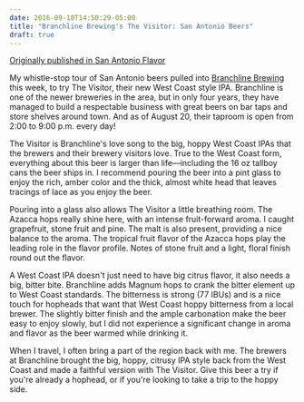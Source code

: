 ```yaml
---
date: 2016-09-10T14:50:29-05:00
title: "Branchline Brewing's The Visitor: San Antonio Beers"
draft: true
---
```


[Originally published in San Antonio Flavor](http://www.saflavor.com/branchline-brewings-visitor-san-antonio-beers/ "Permalink to Branchline Brewing's The Visitor: San Antonio Beers")

My whistle-stop tour of San Antonio beers pulled into [Branchline Brewing][1] this week, to try The Visitor, their new West Coast style IPA. Branchline is one of the newer breweries in the area, but in only four years, they have managed to build a respectable business with great beers on bar taps and store shelves around town. And as of August 20, their taproom is open from 2:00 to 9:00 p.m. every day!

The Visitor is Branchline's love song to the big, hoppy West Coast IPAs that the brewers and their brewery visitors love. True to the West Coast form, everything about this beer is larger than life—including the 16 oz tallboy cans the beer ships in. I recommend pouring the beer into a pint glass to enjoy the rich, amber color and the thick, almost white head that leaves tracings of lace as you enjoy the beer.

Pouring into a glass also allows The Visitor a little breathing room. The Azacca hops really shine here, with an intense fruit-forward aroma. I caught grapefruit, stone fruit and pine. The malt is also present, providing a nice balance to the aroma. The tropical fruit flavor of the Azacca hops play the leading role in the flavor profile. Notes of stone fruit and a light, floral finish round out the flavor.

A West Coast IPA doesn't just need to have big citrus flavor, it also needs a big, bitter bite. Branchline adds Magnum hops to crank the bitter element up to West Coast standards. The bitterness is strong (77 IBUs) and is a nice touch for hopheads that want that West Coast hoppy bitterness from a local brewer. The slightly bitter finish and the ample carbonation make the beer easy to enjoy slowly, but I did not experience a significant change in aroma and flavor as the beer warmed while drinking it.

When I travel, I often bring a part of the region back with me. The brewers at Branchline brought the big, hoppy, citrusy IPA style back from the West Coast and made a faithful version with The Visitor. Give this beer a try if you're already a hophead, or if you're looking to take a trip to the hoppy side.

[1]: http://www.branchlinebrewing.com/
[2]: http://store.saflavor.com/?utm_source=blog&utm_medium=saflavor&utm_content=2016blogfooter&utm_campaign=storefront
[3]: http://saflavor.us3.list-manage.com/subscribe?u=fa130b3de2bd1e9510fee23c0&id=2c091cc19f "SA Flavor Newsletter"
[4]: http://facebook.com/saflavor "SA Flavor | Facebook"
[5]: http://twitter.com/saflavor "SA Flavor | Twitter"
